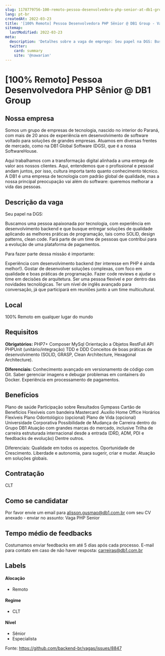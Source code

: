 ```yaml
---
slug: 1178779756-100-remoto-pessoa-desenvolvedora-php-senior-at-db1-group
lang: pt-br
createdAt: 2022-03-23
title: '[100% Remoto] Pessoa Desenvolvedora PHP Sênior @ DB1 Group - Vaga de Emprego'
sitemap:
  lastModified: 2022-03-23
meta:
  description: 'Detalhes sobre a vaga de emprego: Seu papel na DGS: Buscamos uma pessoa apaixonada por tecnologia, com experiência em desenvolvimento backend e que busque entregar soluções de qualidade aplicando as melhores práticas de programação, tais como SOLID, design patterns, clean code. Fará parte de um time de pessoas que contribui para a evolução de uma plataforma de pagamentos.  Para fazer parte dessa missão é importante: Experiência com desenvolvimento backend (ter interesse em PHP é ainda melhor!). Gostar de desenvolver soluções complexas, com foco em qualidade e boas práticas de programação. Fazer code reviews e ajudar o time em decisões de arquitetura. Ser uma pessoa flexível e por dentro das novidades tecnológicas. Ter um nível de inglês avançado para conversação, já que participará em reuniões junto a um time multicultural.'
  twitter:
    card: summary
    site: '@nawarian'
---
```


# [100% Remoto] Pessoa Desenvolvedora PHP Sênior @ DB1 Group

## Nossa empresa

Somos um grupo de empresas de tecnologia, nascido no interior do Paraná, com mais de 20 anos de experiência em desenvolvimento de software voltado para soluções de grandes empresas. Atuamos em diversas frentes de mercado, como na DB1 Global Software (DGS), que é a nossa SoftwareHouse.

Aqui trabalhamos com a transformação digital alinhada a uma entrega de valor aos nossos clientes. Aqui, entendemos que o profissional e pessoal andam juntos, por isso, cultura importa tanto quanto conhecimento técnico. A DB1 é uma empresa de tecnologia com padrão global de qualidade, mas a nossa principal preocupação vai além do software: queremos melhorar a vida das pessoas. 


## Descrição da vaga

Seu papel na DGS:

Buscamos uma pessoa apaixonada por tecnologia, com experiência em desenvolvimento backend e que busque entregar soluções de qualidade aplicando as melhores práticas de programação, tais como SOLID, design patterns, clean code. Fará parte de um time de pessoas que contribui para a evolução de uma plataforma de pagamentos.


Para fazer parte dessa missão é importante:

Experiência com desenvolvimento backend (ter interesse em PHP é ainda melhor!).
Gostar de desenvolver soluções complexas, com foco em qualidade e boas práticas de programação.
Fazer code reviews e ajudar o time em decisões de arquitetura.
Ser uma pessoa flexível e por dentro das novidades tecnológicas.
Ter um nível de inglês avançado para conversação, já que participará em reuniões junto a um time multicultural. 

## Local

100% Remoto em qualquer lugar do mundo

## Requisitos

**Obrigatórios:**
PHP7+
Composer
MySql
Orientação a Objetos
RestFull API
PHPUnit (unitário/integração)
TDD e DDD
Conceitos de boas práticas de desenvolvimento (SOLID, GRASP, Clean Architecture, Hexagonal Architecture).

**Diferenciais:**
Conhecimento avançado em versionamento de código com Git.
Saber gerenciar imagens e debugar problemas em containers do Docker.
Experiência em processamento de pagamentos.


## Benefícios

Plano de saúde
Participação sobre Resultados
Gympass
Cartão de Benefícios Flexíveis com bandeira Mastercard
.Auxílio Home Office
Horários Flexíveis
Plano Odontológico (opcional)
Plano de Vida (opcional)
Universidade Corporativa
Possibilidade de Mudança de Carreira dentro do Grupo DB1
Atuação com grandes marcas do mercado, inclusive Trilha de carreira estruturada internacional
desde a entrada (DRD, ADM, PDI e feedbacks de evolução)
Dentre outros.

Diferenciais:
Qualidade em todos os aspectos.
Oportunidade de Crescimento.
Liberdade e autonomia, para sugerir, criar e mudar.
Atuação em soluções globais.


## Contratação

CLT

## Como se candidatar

Por favor envie um email para alisson.gusmao@db1.com.br com seu CV anexado - enviar no assunto: Vaga PHP Senior

## Tempo médio de feedbacks

Costumamos enviar feedbacks em até 5 dias após cada processo.
E-mail para contato em caso de não haver resposta: carreiras@db1.com.br

## Labels

#### Alocação
- Remoto

#### Regime
- CLT

#### Nível
- Sênior
- Especialista




Fonte: https://github.com/backend-br/vagas/issues/8847